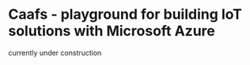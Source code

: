 # Caafs - playground for building IoT solutions with Microsoft Azure
 
 currently under construction
 
